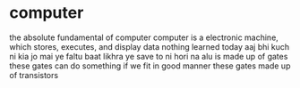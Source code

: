 # computer
the absolute fundamental of computer
computer is a electronic machine, which stores, executes, and display data
nothing learned today 
aaj bhi kuch ni kia
jo mai ye faltu baat likhra ye save to ni hori na
alu is made up of gates
these gates can do something if we fit in good manner 
these gates made up of transistors

